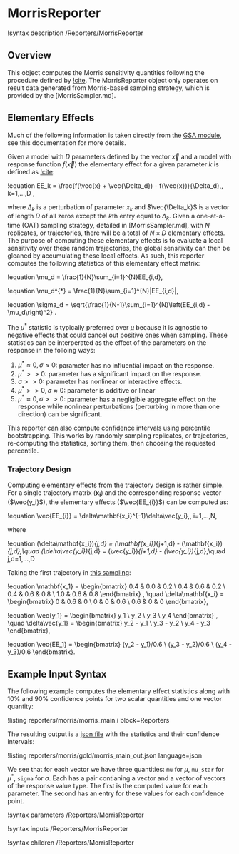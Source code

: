 # MorrisReporter

!syntax description /Reporters/MorrisReporter

## Overview

This object computes the Morris sensitivity quantities following the procedure defined by
[!cite](saltelli2008global). The MorrisReporter object only operates on result data
generated from Morris-based sampling strategy, which is provided by the [MorrisSampler.md].

## Elementary Effects

Much of the following information is taken directly from the [GSA module](https://gsa-module.readthedocs.io/en/stable/implementation/morris_screening_method.html), see this documentation for more details.

Given a model with $D$ parameters defined by the vector $\vec{x}$ and a model with response function $f(\vec{x})$ the elementary effect for a given parameter $k$ is defined as [!cite](morris1991factorial):

!equation
EE_k = \frac{f(\vec{x} + \vec{\Delta_d}) - f(\vec{x})}{\Delta_d}\,, k=1,...,D ,

where $\Delta_k$ is a perturbation of parameter $x_k$ and $\vec{\Delta_k}$ is a vector of length $D$ of all zeros except the $k$th entry equal to $\Delta_k$. Given a one-at-a-time (OAT) sampling strategy, detailed in [MorrisSampler.md], with $N$ replicates, or trajectories, there will be a total of $N\times D$ elementary effects. The purpose of computing these elementary effects is to evaluate a local sensitivity over these random trajectories, the global sensitivity can then be gleaned by accumulating these local effects. As such, this reporter computes the following statistics of this elementary effect matrix:

!equation
\mu_d = \frac{1}{N}\sum_{i=1}^{N}EE_{i,d},

!equation
\mu_d^{*} = \frac{1}{N}\sum_{i=1}^{N}|EE_{i,d}|,

!equation
\sigma_d = \sqrt{\frac{1}{N-1}\sum_{i=1}^{N}\left(EE_{i,d} - \mu_d\right)^2} .

The $\mu^{*}$ statistic is typically preferred over $\mu$ because it is agnostic to negative effects that could cancel out positive ones when sampling. These statistics can be interperated as the effect of the parameters on the response in the folloing ways:

1. $\mu^{*} \approx 0, \sigma \approx 0$: parameter has no influential impact on the response.
1. $\mu^{*} >> 0$: parameter has a significant impact on the response.
1. $\sigma >> 0$: parameter has nonlinear or interactive effects.
1. $\mu^{*} >> 0, \sigma \approx 0$: parameter is additive or linear
1. $\mu^{*} \approx 0, \sigma >> 0$: parameter has a negligible aggregate effect on the response while nonlinear perturbations (perturbing in more than one direction) can be significant.

This reporter can also compute confidence intervals using percentile bootstrapping. This works by randomly sampling replicates, or trajectories, re-computing the statistics, sorting them, then choosing the requested percentile.

### Trajectory Design

Computing elementary effects from the trajectory design is rather simple. For a single trajectory matrix ($\mathbf{x_{i}}$) and the corresponding response vector ($\vec{y_i}$), the elementary effects ($\vec{EE_{i}}$) can be computed as:

!equation
\vec{EE_{i}} = \delta\mathbf{x_i}^{-1}\delta\vec{y_i}\,, i=1,...,N,

where

!equation
(\delta\mathbf{x_i})_{j,d} = (\mathbf{x_i})_{j+1,d} - (\mathbf{x_i})_{j,d},\quad  (\delta\vec{y_i})_{j,d} = (\vec{y_i})_{j+1,d} - (\vec{y_i})_{j,d},\quad j,d=1,...,D

Taking the first trajectory in [this sampling](test/tests/samplers/morris/gold/morris_out_data_0000.csv):

!equation
\mathbf{x_1} = \begin{bmatrix}
0.4 & 0.0 & 0.2 \\
0.4 & 0.6 & 0.2 \\
0.4 & 0.6 & 0.8 \\
1.0 & 0.6 & 0.8
\end{bmatrix} , \quad
\delta\mathbf{x_i} = \begin{bmatrix}
0 & 0.6 & 0 \\
0 & 0 & 0.6 \\
0.6 & 0 & 0
\end{bmatrix},

!equation
\vec{y_1} = \begin{bmatrix}
y_1 \\
y_2 \\
y_3 \\
y_4
\end{bmatrix} , \quad
\delta\vec{y_1} = \begin{bmatrix}
y_2 - y_1 \\
y_3 - y_2 \\
y_4 - y_3
\end{bmatrix},

!equation
\vec{EE_1} = \begin{bmatrix}
(y_2 - y_1)/0.6 \\
(y_3 - y_2)/0.6 \\
(y_4 - y_3)/0.6
\end{bmatrix}.

## Example Input Syntax

The following example computes the elementary effect statistics along with 10% and 90% confidence points for two scalar quantities and one vector quantity:

!listing reporters/morris/morris_main.i block=Reporters

The resulting output is a [json file](framework:JSONOutput.md) with the statistics and their confidence intervals:

!listing reporters/morris/gold/morris_main_out.json language=json

We see that for each vector we have three quantities: `mu` for $\mu$, `mu_star` for $\mu^{*}$, `sigma` for $\sigma$. Each has a pair contianing a vector and a vector of vectors of the response value type. The first is the computed value for each parameter. The second has an entry for these values for each confidence point.

!syntax parameters /Reporters/MorrisReporter

!syntax inputs /Reporters/MorrisReporter

!syntax children /Reporters/MorrisReporter
